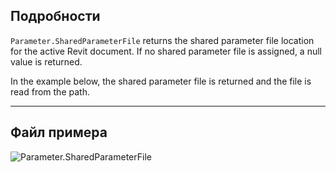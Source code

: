 ## Подробности
`Parameter.SharedParameterFile` returns the shared parameter file location for the active Revit document. If no shared parameter file is assigned, a null value is returned.

In the example below, the shared parameter file is returned and the file is read from the path.
___
## Файл примера

![Parameter.SharedParameterFile](./Revit.Elements.Parameter.SharedParameterFile_img.jpg)
